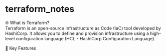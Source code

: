 # terraform_notes

🌐 What is Terraform? <br>
Terraform is an open-source Infrastructure as Code (IaC) tool developed by HashiCorp. It allows you to define and provision infrastructure using a high-level configuration language (HCL - HashiCorp Configuration Language).

🧱 Key Features <br>

